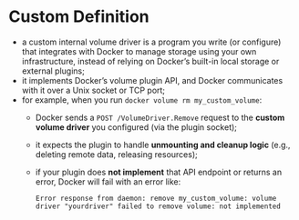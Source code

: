 # Custom Definition

- a custom internal volume driver is a program you write (or configure) that integrates with Docker to manage storage using your own infrastructure, instead of relying on Docker’s built-in local storage or external plugins;
- it implements Docker’s volume plugin API, and Docker communicates with it over a Unix socket or TCP port;
- for example, when you run `docker volume rm my_custom_volume`:
  - Docker sends a `POST /VolumeDriver.Remove` request to the **custom volume driver** you configured (via the plugin socket);
  - it expects the plugin to handle **unmounting and cleanup logic** (e.g., deleting remote data, releasing resources);
  - if your plugin does **not implement** that API endpoint or returns an error, Docker will fail with an error like:
  
    ```
    Error response from daemon: remove my_custom_volume: volume driver "yourdriver" failed to remove volume: not implemented
    ```
